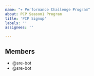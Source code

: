 ```yaml
---
name: "✈️ Performance Challenge Program"
about: PCP Season1 Program
title: 'PCP Signup'
labels: ''
assignees: ''

---
```


<!--
  For personal sign up, delete the following content.
  For team sign up, please list your team members.
-->

## Members

- @sre-bot
- @sre-bot
